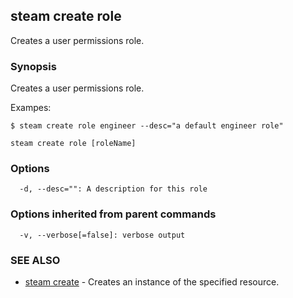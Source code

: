 ## steam create role

Creates a user permissions role.

### Synopsis


Creates a user permissions role.

Exampes:

	$ steam create role engineer --desc="a default engineer role"

```
steam create role [roleName] 
```

### Options

```
  -d, --desc="": A description for this role
```

### Options inherited from parent commands

```
  -v, --verbose[=false]: verbose output
```

### SEE ALSO
* [steam create](steam_create.md)	 - Creates an instance of the specified resource.


